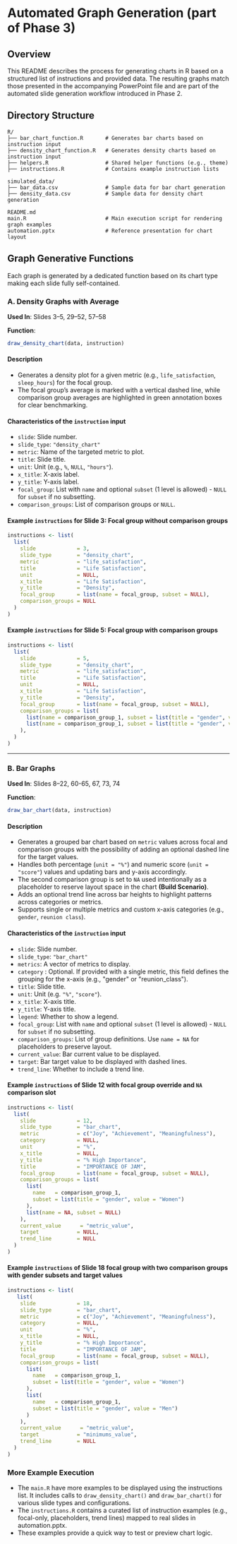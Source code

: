 # Automated Graph Generation (part of Phase 3)

## Overview

This README describes the process for generating charts in R based on a structured list of instructions and provided data.
The resulting graphs match those presented in the accompanying PowerPoint file and are part of the automated slide generation workflow introduced in Phase 2.

## Directory Structure
```
R/
├── bar_chart_function.R       # Generates bar charts based on instruction input
├── density_chart_function.R   # Generates density charts based on instruction input
├── helpers.R                  # Shared helper functions (e.g., theme)
├── instructions.R             # Contains example instruction lists

simulated_data/
├── bar_data.csv               # Sample data for bar chart generation
├── density_data.csv           # Sample data for density chart generation

README.md                      
main.R                         # Main execution script for rendering graph examples
automation.pptx                # Reference presentation for chart layout
```
## Graph Generative Functions
Each graph is generated by a dedicated function based on its chart type making each slide fully self-contained.

### A. Density Graphs with Average

**Used In**: Slides 3–5, 29–52, 57–58  

**Function**:  
```r
draw_density_chart(data, instruction)
```

#### Description

- Generates a density plot for a given metric (e.g., `life_satisfaction`, `sleep_hours`) for the focal group.  
- The focal group’s average is marked with a vertical dashed line, while comparison group averages are highlighted in green annotation boxes for clear benchmarking.

#### Characteristics of the `instruction` input

- `slide`: Slide number.
- `slide_type`: `"density_chart"`
- `metric`: Name of the targeted metric to plot.
- `title`: Slide title.
- `unit`: Unit (e.g., `%`, `NULL`, `"hours"`).
- `x_title`: X-axis label.
- `y_title`: Y-axis label.
- `focal_group`: List with `name` and optional `subset` (1 level is allowed) - `NULL` for `subset` if no subsetting.
- `comparison_groups`: List of comparison groups or `NULL`.

#### Example `instructions` for Slide 3: Focal group without comparison groups

```r
instructions <- list(
  list(
    slide             = 3,
    slide_type        = "density_chart",
    metric            = "life_satisfaction",
    title             = "Life Satisfaction",
    unit              = NULL,
    x_title           = "Life Satisfaction",
    y_title           = "Density",
    focal_group       = list(name = focal_group, subset = NULL),
    comparison_groups = NULL
  )
)
```

#### Example `instructions` for Slide 5: Focal group with comparison groups

```r
instructions <- list(
  list(
    slide             = 5,
    slide_type        = "density_chart",
    metric            = "life_satisfaction",
    title             = "Life Satisfaction",
    unit              = NULL,
    x_title           = "Life Satisfaction",
    y_title           = "Density",
    focal_group       = list(name = focal_group, subset = NULL),
    comparison_groups = list(
      list(name = comparison_group_1, subset = list(title = "gender", value = "Women")),
      list(name = comparison_group_1, subset = list(title = "gender", value = "men"))
    ),
  )
)
```
---

### B. Bar Graphs

**Used In**: Slides 8–22, 60-65, 67, 73, 74

**Function**:  
```r
draw_bar_chart(data, instruction)
```

#### Description

- Generates a grouped bar chart based on `metric` values across focal and comparison groups with the possibility of adding an optional dashed line for the target values.
- Handles both percentage (`unit = "%"`) and numeric score (`unit = "score"`) values and updating bars and y-axis accordingly.
- The second comparison group is set to `NA` used intentionally as a placeholder to reserve layout space in the chart **(Build Scenario)**.
- Adds an optional trend line across bar heights to highlight patterns across categories or metrics.
- Supports single or multiple metrics and custom x-axis categories (e.g., `gender`, `reunion class`).

#### Characteristics of the `instruction` input

- `slide`: Slide number.
- `slide_type`: `"bar_chart"`
- `metrics`: A vector of metrics to display.
- `category` : Optional. If provided with a single metric, this field defines the grouping for the x-axis (e.g., "gender" or "reunion_class").
- `title`: Slide title.
- `unit`: Unit (e.g. `"%"`, `"score"`).
- `x_title`: X-axis title.
- `y_title`: Y-axis title.
- `legend`: Whether to show a legend.
- `focal_group`: List with `name` and optional `subset` (1 level is allowed) - `NULL` for `subset` if no subsetting.
- `comparison_groups`: List of group definitions. Use `name = NA` for placeholders to preserve layout.
- `current_value`: Bar current value to be displayed.
- `target`: Bar target value to be displayed with dashed lines.
- `trend_line`: Whether to include a trend line.

#### Example `instructions` of Slide 12 with focal group override and `NA` comparison slot

```r
instructions <- list(
  list(
    slide             = 12,
    slide_type        = "bar_chart",
    metric            = c("Joy", "Achievement", "Meaningfulness"),
    category          = NULL,
    unit              = "%",
    x_title           = NULL,
    y_title           = "% High Importance",
    title             = "IMPORTANCE OF JAM",
    focal_group       = list(name = focal_group, subset = NULL),
    comparison_groups = list(
      list(
        name   = comparison_group_1,
        subset = list(title = "gender", value = "Women")
      ),
      list(name = NA, subset = NULL)
    ),
    current_value      = "metric_value",
    target            = NULL,
    trend_line        = NULL
  )
)
```
#### Example `instructions` of Slide 18  focal group with two comparison groups with gender subsets and target values 
```r
instructions <- list(
   list(
    slide             = 18,
    slide_type        = "bar_chart",
    metric            = c("Joy", "Achievement", "Meaningfulness"),
    category          = NULL,
    unit              = "%",
    x_title           = NULL,
    y_title           = "% High Importance",
    title             = "IMPORTANCE OF JAM",
    focal_group       = list(name = focal_group, subset = NULL),
    comparison_groups = list(
      list(
        name   = comparison_group_1,
        subset = list(title = "gender", value = "Women")
      ),
      list(
        name   = comparison_group_1,
        subset = list(title = "gender", value = "Men")
      )
    ),
    current_value      = "metric_value",
    target            = "minimums_value",
    trend_line        = NULL
  )
)
```

### More Example Execution

- The `main.R` have more examples to be displayed using the instructions list. It includes calls to `draw_density_chart()` and `draw_bar_chart()` for various slide types and configurations.
- The `instructions.R` contains a curated list of instruction examples (e.g., focal-only, placeholders, trend lines) mapped to real slides in automation.pptx.
- These examples provide a quick way to test or preview chart logic.